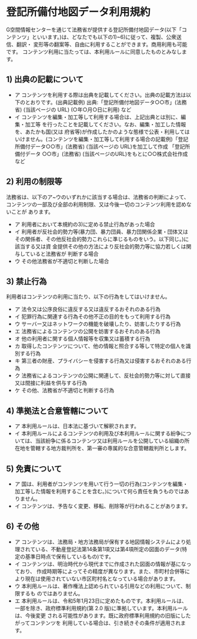 # 登記所備付地図データ利用規約
G空間情報センターを通じて法務省が提供する登記所備付地図データ(以下「コンテンツ」といいます。)は、どなたでも以下の1)~6)に従って、複製、公衆送信、翻訳・ 変形等の翻案等、自由に利用することができます。商用利用も可能です。
コンテンツ利用に当たっては、本利用ルールに同意したものとみなします。

## 1) 出典の記載について
* ア コンテンツを利用する際は出典を記載してください。出典の記載方法は以下のとおりです。(出典記載例) 出典:「登記所備付地図データ○○市」(法務省) (当該ページの URL) (○年○月○日に利用) など
* イ コンテンツを編集・加工等して利用する場合は、上記出典とは別に、編集・加工等 を行ったことを記載してください。なお、編集・加工した情報を、あたかも国(又は 府省等)が作成したかのような態様で公表・利用してはいけません。(コンテンツを編集・加工等して利用する場合の記載例)「登記所備付データ○○市」(法務省) (当該ページの URL)を加工して作成 「登記所備付データ ○○市」(法務省) (当該ページのURL)をもとに○○株式会社作成 など

## 2) 利用の制限等
法務省は、以下のア~ウのいずれかに該当する場合は、法務省の判断によって、コンテンツの一部及び全部の利用制限、又は今後一切のコンテンツ利用を認めないことが あります。
* ア 利用者において本規約の3)に定める禁止行為があった場合
* イ 利用者が反社会的勢力等(暴力団、暴力団員、暴力団関係企業・団体又はその関係者、その他反社会的勢力これらに準じるものをいう。以下同じ。)に該当する又は資 金提供その他の方法により反社会的勢力等に協力若しくは関与していると法務省が 判断する場合
* ウ その他法務省が不適切と判断した場合


## 3) 禁止行為
利用者はコンテンツの利用に当たり、以下の行為をしてはいけません。 
* ア 法令又は公序良俗に違反する又は違反するおそれのある行為
* イ 犯罪行為に関連する行為その他不正の目的をもって利用する行為
* ウ サーバー又はネットワークの機能を破壊したり、妨害したりする行為 
* エ 法務省によるコンテンツの公開を妨害するおそれのある行為
* オ 他の利用者に関する個人情報等を収集又は蓄積する行為
* カ 取得したコンテンツについて、他の情報と照合する等して特定の個人を識別する行為
* キ 第三者の財産、プライバシーを侵害する行為又は侵害するおそれのある行為
* ク 法務省によるコンテンツの公開に関連して、反社会的勢力等に対して直接又は間接に利益を供与する行為
* ケ その他、法務省が不適切と判断する行為


## 4) 準拠法と合意管轄について
* ア 本利用ルールは、日本法に基づいて解釈されます。
* イ 本利用ルールによるコンテンツの利用及び本利用ルールに関する紛争については、当該紛争に係るコンテンツ又は利用ルールを公開している組織の所在地を管轄する地方裁判所を、第一審の専属的な合意管轄裁判所とします。 

## 5) 免責について
* ア 国は、利用者がコンテンツを用いて行う一切の行為(コンテンツを編集・加工等した情報を利用することを含む。)について何ら責任を負うものではありません。
* イ コンテンツは、予告なく変更、移転、削除等が行われることがあります。 

## 6) その他
* ア コンテンツは、法務局・地方法務局が保有する地図情報システムにより処理されている、不動産登記法第14条第1項又は第4項所定の図面のデータ(特定の基準日時点で保有しているもの)です。
* イ コンテンツは、明治時代から現代までに作成された図面の情報が基になっており、 作成時期等によってその精度が異なります。また、市町村合併等により現在は使用されていない市区町村名となっている場合があります。
* ウ 本利用ルールは、著作権法上認められている引用などの利用について、制限するも のではありません。
* エ 本利用ルールは、令和5年1月23日に定めたものです。本利用ルールは、一部を除き、政府標準利用規約(第 2.0 版)に準拠しています。本利用ルールは、今後変更 される可能性があります。既に政府標準利用規約の旧版にしたがってコンテンツを 利用している場合は、引き続きその条件が適用されます。
